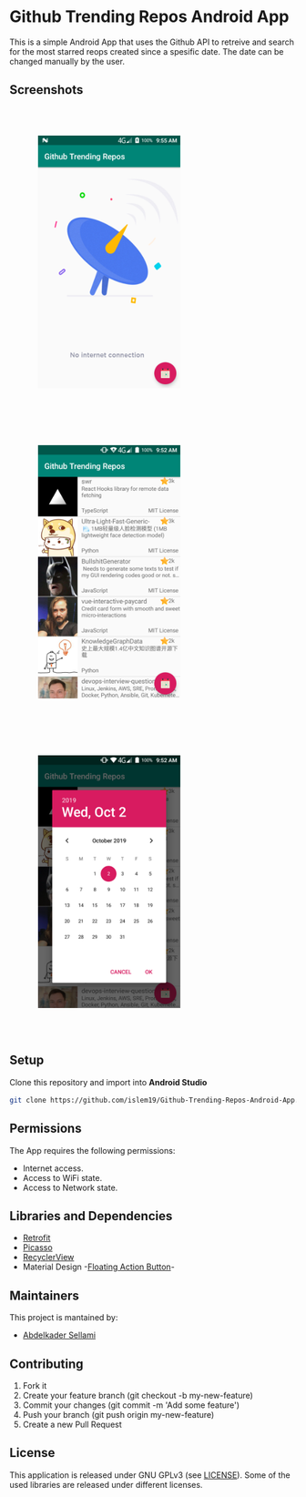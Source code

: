 # Github Trending Repos Android App

This is a simple Android App that uses the Github API to retreive and search for the most starred reops created since a spesific date. The date can be changed manually by the user. 

## Screenshots

[<img src="screenshots/screenshot1.png" align="left"
width="250"
    hspace="50" vspace="50">](screenshots/screenshot1.png)
[<img src="screenshots/screenshot2.png" align="center"
width="250"
    hspace="50" vspace="50">](screenshots/screenshot2.png)
[<img src="screenshots/screenshot3.png" align="center"
width="250"
    hspace="50" vspace="50">](screenshots/screenshot3.png)

## Setup
Clone this repository and import into **Android Studio**
```bash
git clone https://github.com/islem19/Github-Trending-Repos-Android-App.git
```

## Permissions
The App requires the following permissions:
- Internet access.
- Access to WiFi state.
- Access to Network state.

## Libraries and Dependencies
- [Retrofit](https://square.github.io/retrofit/)
- [Picasso](https://square.github.io/picasso/)
- [RecyclerView](https://developer.android.com/jetpack/androidx/releases/recyclerview)
- Material Design -[Floating Action Button](https://material.io/develop/android/components/floating-action-button/)-



## Maintainers
This project is mantained by:
* [Abdelkader Sellami](https://github.com/islem19)


## Contributing

1. Fork it
2. Create your feature branch (git checkout -b my-new-feature)
3. Commit your changes (git commit -m 'Add some feature')
4. Push your branch (git push origin my-new-feature)
5. Create a new Pull Request


## License
This application is released under GNU GPLv3 (see [LICENSE](https://github.com/islem19/Github-Trending-Repos-Android-App/blob/develop/LICENSE)). Some of the used libraries are released under different licenses.
